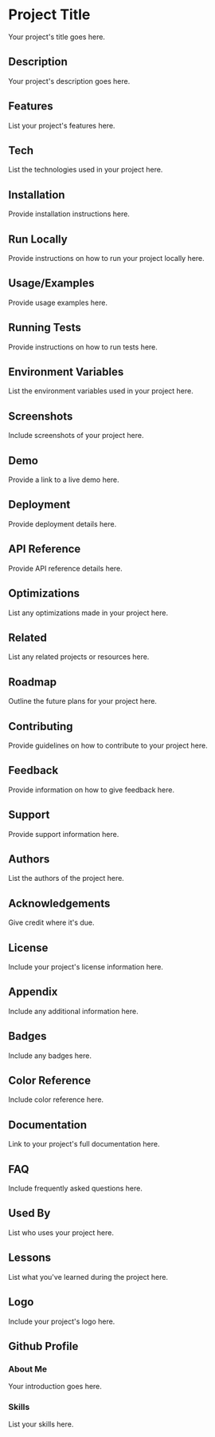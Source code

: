 # Project Title

Your project's title goes here.

## Description

Your project's description goes here.

## Features

List your project's features here.

## Tech

List the technologies used in your project here.

## Installation

Provide installation instructions here.

## Run Locally

Provide instructions on how to run your project locally here.

## Usage/Examples

Provide usage examples here.

## Running Tests

Provide instructions on how to run tests here.

## Environment Variables

List the environment variables used in your project here.

## Screenshots

Include screenshots of your project here.

## Demo

Provide a link to a live demo here.

## Deployment

Provide deployment details here.

## API Reference

Provide API reference details here.

## Optimizations

List any optimizations made in your project here.

## Related

List any related projects or resources here.

## Roadmap

Outline the future plans for your project here.

## Contributing

Provide guidelines on how to contribute to your project here.

## Feedback

Provide information on how to give feedback here.

## Support

Provide support information here.

## Authors

List the authors of the project here.

## Acknowledgements

Give credit where it's due.

## License

Include your project's license information here.

## Appendix

Include any additional information here.

## Badges

Include any badges here.

## Color Reference

Include color reference here.

## Documentation

Link to your project's full documentation here.

## FAQ

Include frequently asked questions here.

## Used By

List who uses your project here.

## Lessons

List what you've learned during the project here.

## Logo

Include your project's logo here.

## Github Profile

### About Me

Your introduction goes here.

### Skills

List your skills here.
